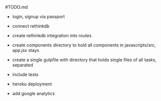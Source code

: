 #TODO.md 

- login, signup via passport

- connect rethinkdb

- create rethinkdb integration into routes

- create components directory to hold all components in javascripts/src, app.jsx stays

- create a single gulpfile with directory that holds single files of all tasks, separated

- include tests

- heroku deployment

- add google analytics

